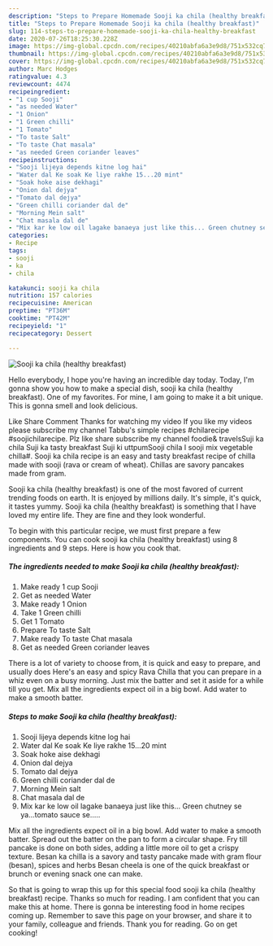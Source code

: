 ```yaml
---
description: "Steps to Prepare Homemade Sooji ka chila (healthy breakfast)"
title: "Steps to Prepare Homemade Sooji ka chila (healthy breakfast)"
slug: 114-steps-to-prepare-homemade-sooji-ka-chila-healthy-breakfast
date: 2020-07-26T18:25:30.228Z
image: https://img-global.cpcdn.com/recipes/40210abfa6a3e9d8/751x532cq70/sooji-ka-chila-healthy-breakfast-recipe-main-photo.jpg
thumbnail: https://img-global.cpcdn.com/recipes/40210abfa6a3e9d8/751x532cq70/sooji-ka-chila-healthy-breakfast-recipe-main-photo.jpg
cover: https://img-global.cpcdn.com/recipes/40210abfa6a3e9d8/751x532cq70/sooji-ka-chila-healthy-breakfast-recipe-main-photo.jpg
author: Marc Hodges
ratingvalue: 4.3
reviewcount: 4474
recipeingredient:
- "1 cup Sooji"
- "as needed Water"
- "1 Onion"
- "1 Green chilli"
- "1 Tomato"
- "To taste Salt"
- "To taste Chat masala"
- "as needed Green coriander leaves"
recipeinstructions:
- "Sooji lijeya depends kitne log hai"
- "Water dal Ke soak Ke liye rakhe 15...20 mint"
- "Soak hoke aise dekhagi"
- "Onion dal dejya"
- "Tomato dal dejya"
- "Green chilli coriander dal de"
- "Morning Mein salt"
- "Chat masala dal de"
- "Mix kar ke low oil lagake banaeya just like this... Green chutney se ya...tomato sauce se....."
categories:
- Recipe
tags:
- sooji
- ka
- chila

katakunci: sooji ka chila 
nutrition: 157 calories
recipecuisine: American
preptime: "PT36M"
cooktime: "PT42M"
recipeyield: "1"
recipecategory: Dessert

---
```



![Sooji ka chila (healthy breakfast)](https://img-global.cpcdn.com/recipes/40210abfa6a3e9d8/751x532cq70/sooji-ka-chila-healthy-breakfast-recipe-main-photo.jpg)

Hello everybody, I hope you're having an incredible day today. Today, I'm gonna show you how to make a special dish, sooji ka chila (healthy breakfast). One of my favorites. For mine, I am going to make it a bit unique. This is gonna smell and look delicious.

Like Share Comment Thanks for watching my video If you like my videos please subscribe my channel Tabbu&#39;s simple recipes #chilarecipe #soojichilarecipe. Plz like share subscribe my channel foodie&amp; travelsSuji ka chila Suji ka tasty breakfast Suji ki uttpumSooji chila I sooji mix vegetable chilla#. Sooji ka chila recipe is an easy and tasty breakfast recipe of chilla made with sooji (rava or cream of wheat). Chillas are savory pancakes made from gram.

Sooji ka chila (healthy breakfast) is one of the most favored of current trending foods on earth. It is enjoyed by millions daily. It's simple, it's quick, it tastes yummy. Sooji ka chila (healthy breakfast) is something that I have loved my entire life. They are fine and they look wonderful.


To begin with this particular recipe, we must first prepare a few components. You can cook sooji ka chila (healthy breakfast) using 8 ingredients and 9 steps. Here is how you cook that.

<!--inarticleads1-->

##### The ingredients needed to make Sooji ka chila (healthy breakfast):

1. Make ready 1 cup Sooji
1. Get as needed Water
1. Make ready 1 Onion
1. Take 1 Green chilli
1. Get 1 Tomato
1. Prepare To taste Salt
1. Make ready To taste Chat masala
1. Get as needed Green coriander leaves


There is a lot of variety to choose from, it is quick and easy to prepare, and usually does Here&#39;s an easy and spicy Rava Chilla that you can prepare in a whiz even on a busy morning. Just mix the batter and set it aside for a while till you get. Mix all the ingredients expect oil in a big bowl. Add water to make a smooth batter. 

<!--inarticleads2-->

##### Steps to make Sooji ka chila (healthy breakfast):

1. Sooji lijeya depends kitne log hai
1. Water dal Ke soak Ke liye rakhe 15...20 mint
1. Soak hoke aise dekhagi
1. Onion dal dejya
1. Tomato dal dejya
1. Green chilli coriander dal de
1. Morning Mein salt
1. Chat masala dal de
1. Mix kar ke low oil lagake banaeya just like this... Green chutney se ya...tomato sauce se.....


Mix all the ingredients expect oil in a big bowl. Add water to make a smooth batter. Spread out the batter on the pan to form a circular shape. Fry till pancake is done on both sides, adding a little more oil to get a crispy texture. Besan ka chilla is a savory and tasty pancake made with gram flour (besan), spices and herbs Besan cheela is one of the quick breakfast or brunch or evening snack one can make. 

So that is going to wrap this up for this special food sooji ka chila (healthy breakfast) recipe. Thanks so much for reading. I am confident that you can make this at home. There is gonna be interesting food in home recipes coming up. Remember to save this page on your browser, and share it to your family, colleague and friends. Thank you for reading. Go on get cooking!
